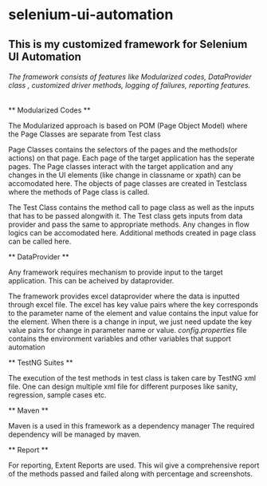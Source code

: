 # selenium-ui-automation

## This is my customized framework for Selenium UI Automation

###### The framework consists of features like Modularized codes, DataProvider class , customized driver methods, logging of failures, reporting features.

** Modularized Codes **

The Modularized approach is based on POM (Page Object Model) where the Page Classes are separate from Test class

Page Classes contains the selectors of the pages and the methods(or actions) on that page.
Each page of the target application has the seperate pages.
The Page classes interact with the target application and any changes in the UI elements (like change in classname or xpath) can be accomodated here.
The objects of page classes are created in Testclass where the methods of Page class is called.

The Test Class contains the method call to page class as well as the inputs that has to be passed alongwith it.
The Test class gets inputs from data provider and pass the same to appropriate methods.
Any changes in flow logics can be accomodated here. Additional methods created in page class can be called here.

** DataProvider **

Any framework requires mechanism to provide input to the target application. This can be acheived by dataprovider. 

The framework provides excel dataprovider where the data is inputted through excel file.
The excel has key value pairs where the key corresponds to the parameter name of the element and value contains the input value for the element.
When there is a change in input, we just need update the key value pairs for change in parameter name or value. 
*config.properties* file contains the environment variables and other variables that support automation

** TestNG Suites **

The execution of the test methods in test class is taken care by TestNG xml file.
One can design multiple xml file for different purposes like sanity, regression, sample cases etc.

** Maven **

Maven is a used in this framework as a dependency manager
The required dependency will be managed by maven.

** Report **

For reporting, Extent Reports are used.
This wil give a comprehensive report of the methods passed and failed along with percentage and screenshots.
